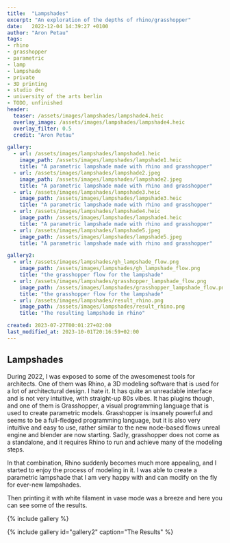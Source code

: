 ```yaml
---
title:  "Lampshades"
excerpt: "An exploration of the depths of rhino/grasshopper"
date:   2022-12-04 14:39:27 +0100
author: "Aron Petau"
tags:
- rhino
- grasshopper
- parametric
- lamp
- lampshade
- private
- 3D printing
- studio d+c
- university of the arts berlin
- TODO, unfinished
header:
  teaser: /assets/images/lampshades/lampshade4.heic
  overlay_image: /assets/images/lampshades/lampshade4.heic
  overlay_filter: 0.5
  credit: "Aron Petau"

gallery:
  - url: /assets/images/lampshades/lampshade1.heic
    image_path: /assets/images/lampshades/lampshade1.heic
    title: "A parametric lampshade made with rhino and grasshopper"
  - url: /assets/images/lampshades/lampshade2.jpeg
    image_path: /assets/images/lampshades/lampshade2.jpeg
    title: "A parametric lampshade made with rhino and grasshopper"
  - url: /assets/images/lampshades/lampshade3.heic
    image_path: /assets/images/lampshades/lampshade3.heic
    title: "A parametric lampshade made with rhino and grasshopper"
  - url: /assets/images/lampshades/lampshade4.heic
    image_path: /assets/images/lampshades/lampshade4.heic
    title: "A parametric lampshade made with rhino and grasshopper"
  - url: /assets/images/lampshades/lampshade5.jpeg
    image_path: /assets/images/lampshades/lampshade5.jpeg
    title: "A parametric lampshade made with rhino and grasshopper"

gallery2:
  - url: /assets/images/lampshades/gh_lampshade_flow.png
    image_path: /assets/images/lampshades/gh_lampshade_flow.png
    title: "the grasshopper flow for the lampshade"
  - url: /assets/images/lampshades/grasshopper_lampshade_flow.png
    image_path: /assets/images/lampshades/grasshopper_lampshade_flow.png
    title: "the grasshopper flow for the lampshade"
  - url: /assets/images/lampshades/result_rhino.png
    image_path: /assets/images/lampshades/result_rhino.png
    title: "The resulting lampshade in rhino"

created: 2023-07-27T00:01:27+02:00
last_modified_at: 2023-10-01T20:16:59+02:00
---
```


## Lampshades

During 2022, I was exposed to some of the awesomenest tools for architects.
One of them was Rhino, a 3D modeling software that is used for a lot of architectural design. 
I hate it. It has quite an unreadable interface and is not very intuitive, with straight-up 80s vibes.
It has plugins though, and one of them is Grasshopper, a visual programming language that is used to create parametric models.
Grasshopper is insanely powerful and seems to be a full-fledged programming language, but it is also very intuitive and easy to use, rather similar to the new node-based flows unreal engine and blender are now starting.
Sadly, grasshopper does not come as a standalone, and it requires Rhino to run and achieve many of the modeling steps.

In that combination, Rhino suddenly becomes much more appealing, and I started to enjoy the process of modeling in it.
I was able to create a parametric lampshade that I am very happy with and can modify on the fly for ever-new lampshades.

Then printing it with white filament in vase mode was a breeze and here you can see some of the results.

{% include gallery %}

{% include gallery id="gallery2"  caption="The Results" %}
